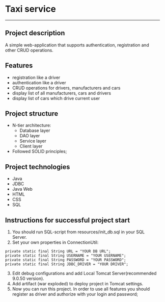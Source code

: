 # Taxi service
___
## Project description
A simple web-application that supports authentication, registration and other CRUD operations.
## Features
* registration like a driver
* authentication like a driver
* CRUD operations for drivers, manufacturers and cars
* display list of all manufacturers, cars and drivers
* display list of cars which drive current user
## Project structure
* N-tier architecture:
  * Database layer
  * DAO layer
  * Service layer
  * Client layer
* Followed SOLID principles;
## Project technologies
* Java
* JDBC
* Java Web
* HTML
* CSS
* SQL
## Instructions for successful project start
1. You should run SQL-script from resources/init_db.sql in your SQL Server.
2. Set your own properties in ConnectionUtil: 
```
private static final String URL = "YOUR DB URL";
private static final String USERNAME = "YOUR USERNAME";
private static final String PASSWORD = "YOUR PASSWORD";
private static final String JDBC_DRIVER = "YOUR DRIVER";
```
3. Edit debug configurations and add Local Tomcat Server(recommended 9.0.50 version). 
4. Add artifact (war exploded) to deploy project in Tomcat settings.
5. Now you can run this project. In order to use all features you should register as driver and authorize with your login and password;
